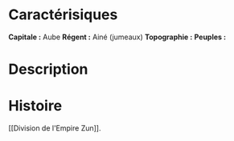 # Caractérisiques
**Capitale :** Aube
**Régent :** Ainé (jumeaux)
**Topographie :** 
**Peuples :** 
# Description
# Histoire
[[Division de l'Empire Zun]].